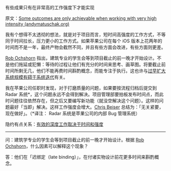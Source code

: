 有些成果只有在非常高的工作强度下才能实现

原文：[Some outcomes are only achievable when working with very high intensity (andymatuschak.org)](https://notes.andymatuschak.org/z2SSxk1MEoQXK6tbo5K7yoGPEguNxAcSwbyZx)

我有个想得不太透彻的想法，就是对于项目而言，短时间高强度的工作方式，不等同于时间拉长，压力更小的工作方式。如果苹果公司在每个 iOS 版本上花两年的时间而不是一年，最终产物会截然不同，并且有些方面会改进，有些方面则更差。

[Rob Ochshorn](https://notes.andymatuschak.org/z69YRzu9T2LzVnPsDJWxa5Ned9RuyFAZ1xoNw) 指出，建筑专业的学生会等到项目截止的前一晚才开始设计。不是他们拖延或犯懒：等待的过程让他们有充分的时间来思考、画草图。将要截止前时间所剩无几，他们不能再费时间斟酌概念，而能专注于执行。这也许与[过早扩大系统规模有碍于系统迭代](https://notes.andymatuschak.org/z2kr7QrJczqYyfwLFcv1FLEUMdVTsgfYSdFXA)有关。

我在苹果公司任职时发现，对于打磨质量的问题，如果要按流程归档后提交到 Radar 系统\*，这个问题永远不会得到解决。项目管理部要拍板发布时间点，而此时问题往往依然存在，但之后又要编写新功能（就没空解决这个问题）。这样的问题最好「当即」解决。这样工作强度会增大。[Chris Beiser](https://notes.andymatuschak.org/z2Gb3KaeL2bK8QzuuHMcZCqPmvTjPdkocoPxk) 总结为：「无关紧要，现在做好」。（\*译注： Radar 系统是苹果公司的内部 Bug 管理系统）

隐约有点关系：[有效的深度工作取决于时间和强度](https://notes.andymatuschak.org/z2R15PDZf5NLaUKAYvweEDjUp8r4fNTuLSXU)

------

问：建筑学专业的学生会等到项目截止的前一晚才开始设计。根据 [Rob Ochshorn](https://notes.andymatuschak.org/Rob_Ochshorn)，什么因素可以解释这个现象？

答：他们在「迟绑定（late binding）」，在付诸实物设计前花更多时间来斟酌概念。